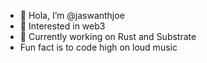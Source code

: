 - 👋 Hola, I’m @jaswanthjoe
- 👀 Interested in web3
- 🌱 Currently working on Rust and Substrate 
-   Fun fact is to code high on loud music

<!---
jaswanthjoe/jaswanthjoe is a ✨ special ✨ repository because its `README.md` (this file) appears on your GitHub profile.
You can click the Preview link to take a look at your changes.
--->
